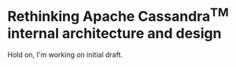 # Rethinking Apache Cassandra<sup>TM</sup> internal architecture and design

Hold on, I'm working on initial draft.
